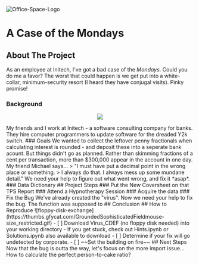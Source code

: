 ![Office-Space-Logo](https://i.pinimg.com/originals/ca/30/9c/ca309cf09e217a95e9348903dad2146a.png)
# A Case of the Mondays
## About The Project
As an employee at Initech, I've got a bad case of the *Mondays*. Could you do me a favor? The worst that could happen is we get put into a white-collar, minimum-security resort (I heard they have conjugal visits). Pinky promise!  
### Background
<p align="center">
  <img src="https://d1yjjnpx0p53s8.cloudfront.net/styles/logo-thumbnail/s3/052013/initech-edited-colors-font-vectorized.png?itok=IQhihDgr">
</p>  
My friends and I work at Initech - a software consulting company for banks. They hire computer programmers to update software for the dreaded Y2k switch.
### Goals
We wanted to collect the leftover penny fractionals when calculating interest is rounded - and deposit these into a seperate bank acount. 
But things didn't go as planned. Rather than skimming fractions of a cent per transaction, more than $300,000 appear in the account in one day. 
My friend Michael says... 
> "I must have put a decimal point in the wrong place or something.
> I always do that. I always mess up some mundane detail."
We need your help to figure out what went wrong, and fix it *asap*.
### Data Dictionary
## Project Steps
### Put the New Coversheet on that TPS Report
### Attend a Hypnotherapy Session
### Acquire the data
### Fix the Bug
We've already created the "virus". Now we need your help to fix the bug. The function was supposed to 
## Conclusion
## How to Reproduce
![floppy-disk-exchange](https://thumbs.gfycat.com/GroundedSophisticatedFieldmouse-size_restricted.gif) 
- [ ] Download Virus_CDEF (no floppy disk needed) into your working directory
    - If you get stuck, check out Hints.ipynb or Solutions.ipynb also available to download
- [ ] Determine if your fix will go undetected by corporate.
- [ ] ~~Set the building on fire~~
## Next Steps
Now that the bug is outta the way, let's focus on the more import issue... How to calculate the perfect person-to-cake ratio?